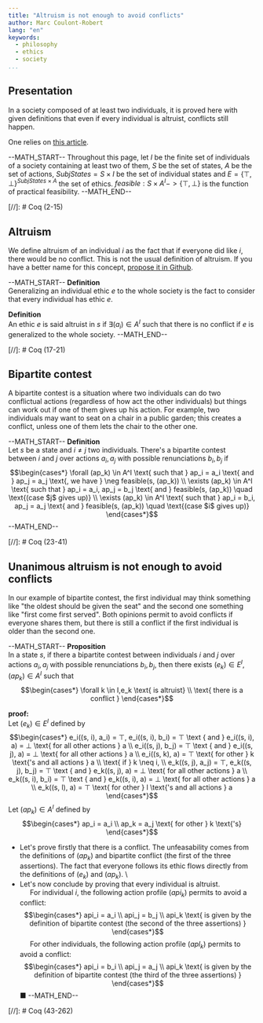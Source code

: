 ```yaml
---
title: "Altruism is not enough to avoid conflicts"
author: Marc Coulont-Robert
lang: "en"
keywords:
  - philosophy
  - ethics
  - society
...
```



## Presentation

In a society composed of at least two individuals, it is proved here with given definitions that even if every individual is altruist, conflicts still happen.

One relies on [this article](https://leibnizproject.com/Articles/more_resrtictive_ethics_diminish_conflicts.html).

--MATH_START--
Throughout this page, let $I$ be the finite set of individuals of a society containing at least two of them, $S$ be the set of states, $A$ be the set of actions, $SubjStates = S × I$ be the set of individual states and $E = \{⊤, ⊥\}^{SubjStates \times A}$ the set of ethics. $feasible: S × A^I -> \{⊤, ⊥\}$ is the function of practical feasibility.
--MATH_END--

[//]: # Coq (2-15)


## Altruism

We define altruism of an individual $i$ as the fact that if everyone did like $i$, there would be no conflict. This is not the usual definition of altruism. If you have a better name for this concept, [propose it in Github](https://github.com/mcoulont/LeibnizProject/issues/new).

--MATH_START--
$\mathbf{Definition}$\
Generalizing an individual ethic $e$ to the whole society is the fact to consider that every individual has ethic $e$.

$\mathbf{Definition}$\
An ethic $e$ is said altruist in $s$ if $\exists (a_i) \in A^I$ such that there is no conflict if $e$ is generalized to the whole society.
--MATH_END--

[//]: # Coq (17-21)


## Bipartite contest

A bipartite contest is a situation where two individuals can do two conflictual actions (regardless of how act the other individuals) but things can work out if one of them gives up his action. For example, two individuals may want to seat on a chair in a public garden; this creates a conflict, unless one of them lets the chair to the other one.

--MATH_START--
$\mathbf{Definition}$\
Let $s$ be a state and $i \neq j$ two individuals.
There's a bipartite contest between $i$ and $j$ over actions $a_i, a_j$ with possible renunciations $b_i, b_j$ if
$$\begin{cases*}
  \forall (ap_k) \in A^I \text{ such that } ap_i = a_i \text{ and } ap_j = a_j \text{, we have } \neg feasible(s, (ap_k)) \\
  \exists (ap_k) \in A^I \text{ such that } ap_i = a_i, ap_j = b_j \text{ and } feasible(s, (ap_k)) \quad \text{(case $j$ gives up)} \\
  \exists (ap_k) \in A^I \text{ such that } ap_i = b_i, ap_j = a_j \text{ and } feasible(s, (ap_k)) \quad \text{(case $i$ gives up)}
\end{cases*}$$
--MATH_END--

[//]: # Coq (23-41)


## Unanimous altruism is not enough to avoid conflicts

In our example of bipartite contest, the first individual may think something like "the oldest should be given the seat" and the second one something like "first come first served". Both opinions permit to avoid conflicts if everyone shares them, but there is still a conflict if the first individual is older than the second one.

--MATH_START--
$\mathbf{Proposition}$\
In a state $s$, if there a bipartite contest between individuals $i$ and $j$ over actions $a_i, a_j$ with possible renunciations $b_i, b_j$, then there exists $(e_k) \in E^I, (ap_k) \in A^I$ such that
$$\begin{cases*}
  \forall k \in I,e_k \text{ is altruist} \\
  \text{ there is a conflict }
\end{cases*}$$

$\mathbf{proof:}$\
Let $(e_k) \in E^I$ defined by
$$\begin{cases*}
  e_i((s, i), a_i) = ⊤, e_i((s, i), b_i) = ⊤ \text { and } e_i((s, i), a) = ⊥ \text{ for all other actions } a \\
  e_i((s, j), b_j) = ⊤ \text { and } e_i((s, j), a) = ⊥ \text{ for all other actions } a \\
  e_i((s, k), a) = ⊤ \text{ for other } k \text{'s and all actions } a \\
  \text{ if } k \neq i, \\
  e_k((s, j), a_j) = ⊤, e_k((s, j), b_j) = ⊤ \text { and } e_k((s, j), a) = ⊥ \text{ for all other actions } a \\
  e_k((s, i), b_i) = ⊤ \text { and } e_k((s, i), a) = ⊥ \text{ for all other actions } a \\
  e_k((s, l), a) = ⊤ \text{ for other } l \text{'s and all actions } a
\end{cases*}$$
Let $(ap_k) \in A^I$ defined by
$$\begin{cases*}
  ap_i = a_i \\
  ap_k = a_j \text{ for other } k \text{'s}
\end{cases*}$$
- Let's prove firstly that there is a conflict. The unfeasability comes from the definitions of $(ap_k)$ and bipartite conflict (the first of the three assertions). The fact that everyone follows its ethic flows directly from the definitions of $(e_k)$ and $(ap_k)$. \
- Let's now conclude by proving that every individual is altruist. \
  $\quad$ For individual $i$, the following action profile $(api_k)$ permits to avoid a conflict:
    $$\begin{cases*}
      api_i = a_i \\
      api_j = b_j \\
      api_k \text{ is given by the definition of bipartite contest (the second of the three assertions) }
    \end{cases*}$$
  $\quad$ For other individuals, the following action profile $(apl_k)$ permits to avoid a conflict:
    $$\begin{cases*}
      api_i = b_i \\
      api_j = a_j \\
      api_k \text{ is given by the definition of bipartite contest (the third of the three assertions) }
    \end{cases*}$$
■
--MATH_END--

[//]: # Coq (43-262)
